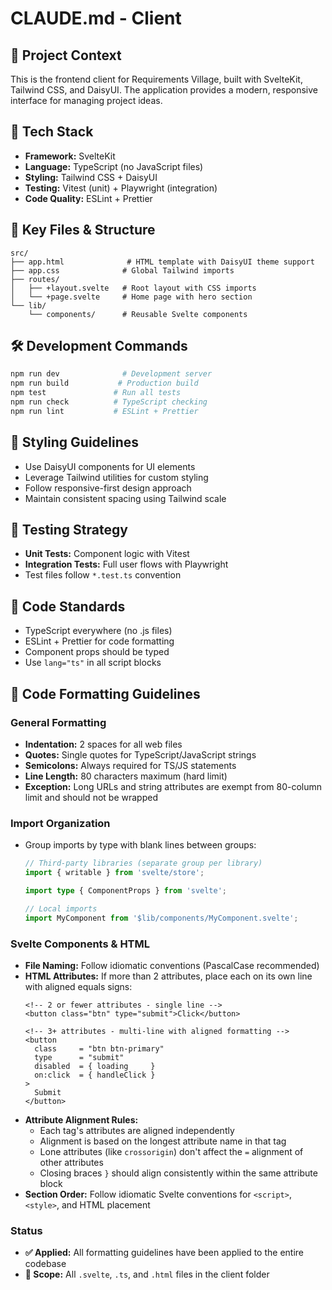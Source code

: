 # CLAUDE.md - Client

## 🎯 Project Context

This is the frontend client for Requirements Village, built with SvelteKit, Tailwind CSS, and DaisyUI. The application provides a modern, responsive interface for managing project ideas.

## 🧰 Tech Stack

- **Framework:** SvelteKit
- **Language:** TypeScript (no JavaScript files)
- **Styling:** Tailwind CSS + DaisyUI
- **Testing:** Vitest (unit) + Playwright (integration)
- **Code Quality:** ESLint + Prettier

## 📁 Key Files & Structure

```
src/
├── app.html              # HTML template with DaisyUI theme support
├── app.css              # Global Tailwind imports
├── routes/
│   ├── +layout.svelte   # Root layout with CSS imports
│   └── +page.svelte     # Home page with hero section
└── lib/
    └── components/      # Reusable Svelte components
```

## 🛠️ Development Commands

```bash
npm run dev              # Development server
npm run build           # Production build
npm test               # Run all tests
npm run check          # TypeScript checking
npm run lint           # ESLint + Prettier
```

## 🎨 Styling Guidelines

- Use DaisyUI components for UI elements
- Leverage Tailwind utilities for custom styling
- Follow responsive-first design approach
- Maintain consistent spacing using Tailwind scale

## 🧪 Testing Strategy

- **Unit Tests:** Component logic with Vitest
- **Integration Tests:** Full user flows with Playwright
- Test files follow `*.test.ts` convention

## 📝 Code Standards

- TypeScript everywhere (no .js files)
- ESLint + Prettier for code formatting
- Component props should be typed
- Use `lang="ts"` in all script blocks

## 🎨 Code Formatting Guidelines

### General Formatting
- **Indentation:** 2 spaces for all web files
- **Quotes:** Single quotes for TypeScript/JavaScript strings
- **Semicolons:** Always required for TS/JS statements
- **Line Length:** 80 characters maximum (hard limit)
- **Exception:** Long URLs and string attributes are exempt from 80-column limit and should not be wrapped

### Import Organization
- Group imports by type with blank lines between groups:
  ```typescript
  // Third-party libraries (separate group per library)
  import { writable } from 'svelte/store';
  
  import type { ComponentProps } from 'svelte';
  
  // Local imports
  import MyComponent from '$lib/components/MyComponent.svelte';
  ```

### Svelte Components & HTML
- **File Naming:** Follow idiomatic conventions (PascalCase recommended)
- **HTML Attributes:** If more than 2 attributes, place each on its own line with aligned equals signs:
  ```svelte
  <!-- 2 or fewer attributes - single line -->
  <button class="btn" type="submit">Click</button>
  
  <!-- 3+ attributes - multi-line with aligned formatting -->
  <button
    class     = "btn btn-primary"
    type      = "submit"
    disabled  = { loading     }
    on:click  = { handleClick }
  >
    Submit
  </button>
  ```
- **Attribute Alignment Rules:**
  - Each tag's attributes are aligned independently
  - Alignment is based on the longest attribute name in that tag
  - Lone attributes (like `crossorigin`) don't affect the `=` alignment of other attributes
  - Closing braces `}` should align consistently within the same attribute block
- **Section Order:** Follow idiomatic Svelte conventions for `<script>`, `<style>`, and HTML placement

### Status
- **✅ Applied:** All formatting guidelines have been applied to the entire codebase
- **📁 Scope:** All `.svelte`, `.ts`, and `.html` files in the client folder